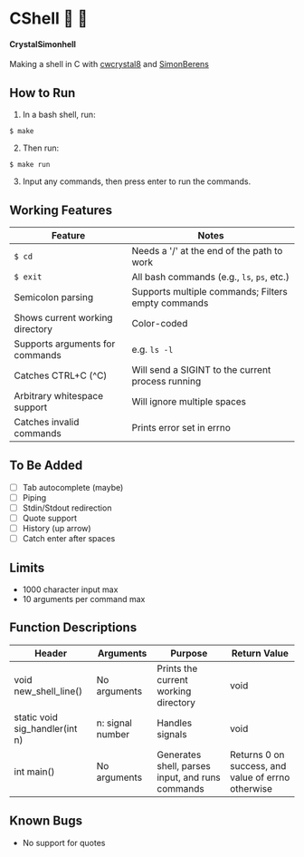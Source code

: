 # CShell :ocean: :shell:
#### CrystalSimonhell
Making a shell in C with [cwcrystal8](github.com/cwcrystal8) and [SimonBerens](github.com/SimonBerens)

## How to Run
1. In a bash shell, run:
~~~
$ make
~~~
2. Then run:
~~~
$ make run
~~~
3. Input any commands, then press enter to run the commands.


## Working Features
Feature | Notes
--- | --- 
`$ cd` | Needs a '/' at the end of the path to work
`$ exit`| All bash commands (e.g., `ls`, `ps`, etc.)
Semicolon parsing | Supports multiple commands; Filters empty commands
Shows current working directory | Color-coded
Supports arguments for commands | e.g. `ls -l`
Catches CTRL+C (^C) | Will send a SIGINT to the current process running
Arbitrary whitespace support | Will ignore multiple spaces
Catches invalid commands | Prints error set in errno

## To Be Added
- [ ] Tab autocomplete (maybe)
- [ ] Piping
- [ ] Stdin/Stdout redirection
- [ ] Quote support 
- [ ] History (up arrow)
- [ ] Catch enter after spaces

## Limits
* 1000 character input max
* 10 arguments per command max

## Function Descriptions
Header | Arguments | Purpose | Return Value
---|---|---|---
void new_shell_line() | No arguments | Prints the current working directory | void
static void sig_handler(int n) | n: signal number | Handles signals| void
int main() | No arguments | Generates shell, parses input, and runs commands | Returns 0 on success, and value of errno otherwise


## Known Bugs
* No support for quotes
